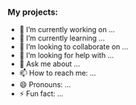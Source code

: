 <!--
**keys4words/keys4words** is a ✨ _special_ ✨ repository because its `README.md` (this file) appears on your GitHub profile. -->

### My projects:

- 🔭 I’m currently working on ...
- 🌱 I’m currently learning ...
- 👯 I’m looking to collaborate on ...
- 🤔 I’m looking for help with ...
- 💬 Ask me about ...
- 📫 How to reach me: ...
- 😄 Pronouns: ...
- ⚡ Fun fact: ...
